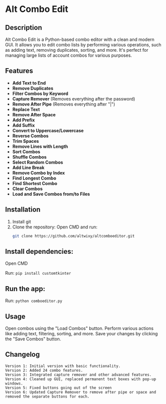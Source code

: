 # Alt Combo Edit

## Description

Alt Combo Edit is a Python-based combo editor with a clean and modern GUI. It allows you to edit combo lists by performing various operations, such as adding text, removing duplicates, sorting, and more. It's perfect for managing large lists of account combos for various purposes.

## Features

- **Add Text to End**
- **Remove Duplicates**
- **Filter Combos by Keyword**
- **Capture Remover** (Removes everything after the password)
- **Remove After Pipe** (Removes everything after "|")
- **Replace Text**
- **Remove After Space**
- **Add Prefix**
- **Add Suffix**
- **Convert to Uppercase/Lowercase**
- **Reverse Combos**
- **Trim Spaces**
- **Remove Lines with Length**
- **Sort Combos**
- **Shuffle Combos**
- **Select Random Combos**
- **Add Line Break**
- **Remove Combo by Index**
- **Find Longest Combo**
- **Find Shortest Combo**
- **Clear Combos**
- **Load and Save Combos from/to Files**

## Installation
1. Install git
2. Clone the repository:
Open CMD and run:
    ```bash
   git clone https://github.com/altwixy/altcomboeditor.git
## Install dependencies:

Open CMD

Run: `pip install customtkinter`
## Run the app:

Run: `python comboeditor.py`
## Usage
Open combos using the "Load Combos" button.
Perform various actions like adding text, filtering, sorting, and more.
Save your changes by clicking the "Save Combos" button.
## Changelog
    Version 1: Initial version with basic functionality.
    Version 2: Added 24 combo features.
    Version 3: Integrated capture remover and other advanced features.
    Version 4: Cleaned up GUI, replaced permanent text boxes with pop-up windows.
    Version 5: Fixed buttons going out of the screen
    Version 6: Updated Capture Remover to remove after pipe or space and removed the separate buttons for each.
